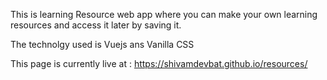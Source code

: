 This is learning Resource web app where you can make your own learning resources and access it later by saving it.

The technolgy used is Vuejs ans Vanilla CSS

This page is currently live at : https://shivamdevbat.github.io/resources/
